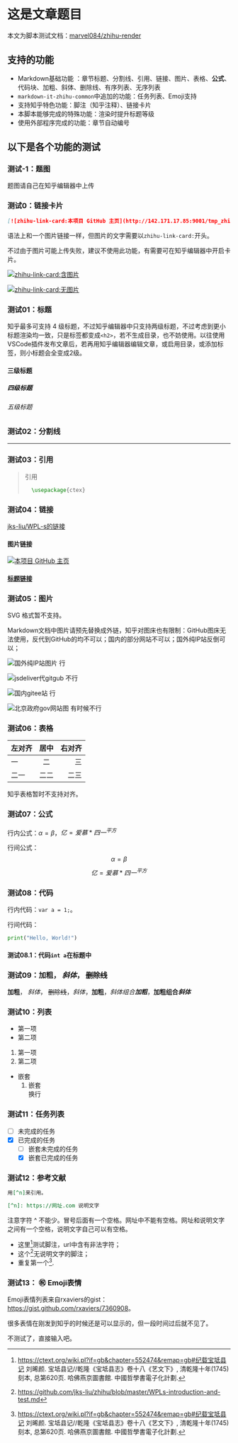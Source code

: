 <!-- 摘自 https://github.com/jks-liu/zhihu/blob/master/WPLs-introduction-and-test.md -->

# 这是文章题目

本文为脚本测试文档：[marvel084/zhihu-render](https://github.com/marvel084/zhihu-render)

## 支持的功能

- Markdown基础功能 ：章节标题、分割线、引用、链接、图片、表格、**公式**、代码块、加粗、斜体、删除线、有序列表、无序列表
- `markdown-it-zhihu-common`中追加的功能：任务列表、Emoji支持
- 支持知乎特色功能：脚注（知乎注释）、链接卡片
- 本脚本能够完成的特殊功能：渲染时提升标题等级
- 使用外部程序完成的功能：章节自动编号

## 以下是各个功能的测试

### 测试-1：题图
题图请自己在知乎编辑器中上传

### 测试0：链接卡片

```md
[![zhihu-link-card:本项目 GitHub 主页](http://142.171.17.85:9001/tmp_zhihu/20240910/image-20240907234154879.png)](https://github.com/jks-liu/WPL-s)
```

语法上和一个图片链接一样，但图片的文字需要以`zhihu-link-card:`开头。

不过由于图片可能上传失败，建议不使用此功能，有需要可在知乎编辑器中开启卡片。

[![zhihu-link-card:含图片](http://142.171.17.85:9001/tmp_zhihu/20240910/image-20240907234154879.png)](https://github.com/marvel084/zhihu-render)

[![zhihu-link-card:无图片]()](https://github.com/marvel084/zhihu-render)



### 测试01：标题

知乎最多可支持 4 级标题，不过知乎编辑器中只支持两级标题，不过考虑到更小标题渲染均一致，只是标签都变成`<h2>`，若不生成目录，也不妨使用。以往使用VSCode插件发布文章后，若再用知乎编辑器编辑文章，或启用目录，或添加标签，则小标题会全变成2级。

#### 三级标题
##### 四级标题
###### 五级标题


### 测试02：分割线

---

### 测试03：引用

> 引用
> 
> ```latex
>   \usepackage{ctex}
> ```
>

### 测试04：链接
[jks-liu/WPL-s的链接](https://github.com/jks-liu/WPL-s)

#### 图片链接
[![本项目 GitHub 主页](http://142.171.17.85:9001/tmp_zhihu/20240910/image-20240907234154879.png)](https://github.com/jks-liu/WPL-s)

#### [标题链接](https://github.com/jks-liu/WPL-s)

### 测试05：图片
SVG 格式暂不支持。

Markdown文档中图片请预先替换成外链，知乎对图床也有限制：GitHub图床无法使用，反代到GitHub的均不可以；国内的部分网站不可以；国外纯IP站反倒可以；

<!-- ![本地 JPG 图片](pics/Along-the-River-During-the-Qingming-Festival.jpg)
`![本地 SVG 图片](pics/emission9.svg)` -->

![国外纯IP站图片 行](http://142.171.17.85:9001/tmp_zhihu/20240912/IMG_0096.JPG)

![jsdeliver代gitgub 不行](https://cdn.jsdelivr.net/gh/marvel084/pics/img/202409100103257.png)

![国内gitee站 行](https://gitee.com/drdrxp/bed/raw/_md2zhihu_foo/simple/18b61671112f3aeb-slim.jpg)

![北京政府gov网站图 有时候不行](https://ghzrzyw.beijing.gov.cn/zhengwuxinxi/zxzt/mcbhdjt/yjnr/202106/W020210624519529895414.png)

<!-- `![网络 SVG 图片](https://www.w3school.com.cn/svg/circle1.svg)` -->


### 测试06：表格
| 左对齐 | 居中 | 右对齐 |
| :-- | :-: | --: |
| 一 | 二 | 三 |
| 二一 | 二二 | 二三 |

知乎表格暂时不支持对齐。

### 测试07：公式
行内公式：$\alpha = \beta$，$亿=爱慕*四一^{平方}$

行间公式：
$$
\alpha = \beta
$$
$$
亿=爱慕*四一^{平方}
$$

### 测试08：代码
行内代码：`var a = 1;`。

行间代码：

```py
print("Hello, World!")
```

#### 测试08.1：代码`int a`在标题中

### 测试09：**加粗**， *斜体*， ~~删除线~~
**加粗**， *斜体*， ~~删除线~~，_斜体_，__加粗__，_斜体组合**加粗**_，__加粗组合*斜体*__

### 测试10：列表
* 第一项
* 第二项

1. 第一项
2. 第二项

* 嵌套
    1. 嵌套  
    换行

### 测试11：任务列表
- [ ] 未完成的任务
- [x] 已完成的任务
    - [ ] 嵌套未完成的任务
    - [x] 嵌套已完成的任务

### 测试12：参考文献
```md
用[^n]来引用。

[^n]: https://网址.com 说明文字
```

注意字符 ^ 不能少。冒号后面有一个空格。网址中不能有空格。网址和说明文字之间有一个空格，说明文字自己可以有空格。

- 这里[^first]测试脚注，url中含有非法字符；
- 这个[^second]无说明文字的脚注；
- 重复第一个[^first].

### 测试13： :congratulations: Emoji表情
Emoji表情列表来自rxaviers的gist：<https://gist.github.com/rxaviers/7360908>。

很多表情在刚发到知乎的时候还是可以显示的，但一段时间过后就不见了。

不测试了，直接输入吧。


[^first]: https://ctext.org/wiki.pl?if=gb&chapter=552474&remap=gb#纪载宝坻县记 刘晞颜. 宝坻县记//乾隆《宝坻县志》卷十八《艺文下》, 清乾隆十年(1745)刻本, 总第620页. 哈佛燕京圖書館. 中國哲學書電子化計劃.
[^second]: https://github.com/jks-liu/zhihu/blob/master/WPLs-introduction-and-test.md